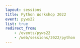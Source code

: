 ```yaml
---
layout: sessions
title: Python Workshop 2022
event: pyws22
list: true
redirect_from:
    - /events/pyws22
    - /web/sessions/2022/python
---
```

